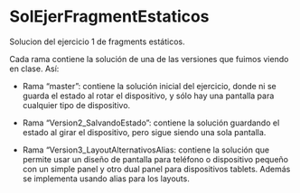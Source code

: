 # SolEjerFragmentEstaticos
Solucion del ejercicio 1 de fragments estáticos. 

Cada rama contiene la solución de una de las versiones que fuimos viendo en clase. 
Así:

-	Rama “master”: contiene la solución inicial del ejercicio, donde ni se guarda el estado al rotar el dispositivo, y sólo hay una pantalla para cualquier tipo de dispositivo.

-	Rama “Version2_SalvandoEstado”: contiene la solución guardando el estado al girar el dispositivo, pero sigue siendo una sola pantalla.

-	Rama “Version3_LayoutAlternativosAlias: contiene la solución que permite usar un diseño de pantalla para teléfono o dispositivo pequeño con un simple panel y otro dual panel para dispositivos tablets. Además se implementa usando alias para los layouts.
